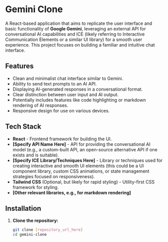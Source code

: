 # Gemini Clone

A React-based application that aims to replicate the user interface and basic functionality of **Google Gemini**, leveraging an external API for conversational AI capabilities and ICE (likely referring to Interactive Communication Elements or a similar UI library) for a smooth user experience. This project focuses on building a familiar and intuitive chat interface.

## Features
- Clean and minimalist chat interface similar to Gemini.
- Ability to send text prompts to an AI API.
- Displaying AI-generated responses in a conversational format.
- Clear distinction between user input and AI output.
- Potentially includes features like code highlighting or markdown rendering of AI responses.
- Responsive design for use on various devices.

## Tech Stack
- **React** - Frontend framework for building the UI.
- **[Specify API Name Here]** - API for providing the conversational AI model (e.g., a custom-built API, an open-source alternative API if one exists and is suitable).
- **[Specify ICE Library/Techniques Here]** - Library or techniques used for creating interactive and smooth UI elements (this could be a UI component library, custom CSS animations, or state management strategies focused on responsiveness).
- **Tailwind CSS** (Optional, but likely for rapid styling) - Utility-first CSS framework for styling.
- **[Other relevant libraries, e.g., for markdown rendering]**

## Installation

1. **Clone the repository:**
   ```sh
   git clone [repository_url_here]
   cd gemini-clone
